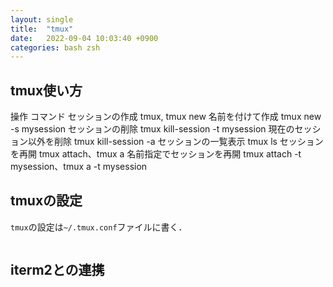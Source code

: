 ```yaml
---
layout: single
title:  "tmux"
date:   2022-09-04 10:03:40 +0900
categories: bash zsh
---
```


## tmux使い方


操作	コマンド
セッションの作成	tmux, tmux new
名前を付けて作成	tmux new -s mysession
セッションの削除	tmux kill-session -t mysession
現在のセッション以外を削除	tmux kill-session -a
セッションの一覧表示	tmux ls
セッションを再開	tmux attach、tmux a
名前指定でセッションを再開	tmux attach -t mysession、tmux a -t mysession


## tmuxの設定

`tmux`の設定は`~/.tmux.conf`ファイルに書く．

```

```


## iterm2との連携

